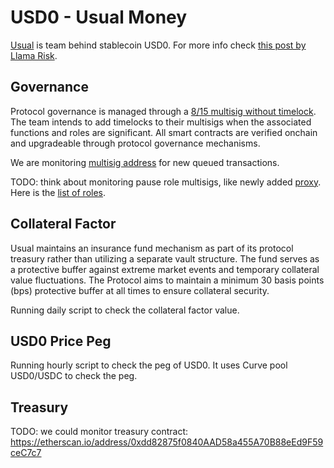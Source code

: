 # USD0 - Usual Money

[Usual](https://usual.money/) is team behind stablecoin USD0. For more info check [this post by Llama Risk](https://www.llamarisk.com/research/pegkeeper-onboarding-usd0).

## Governance

Protocol governance is managed through a [8/15 multisig without timelock](https://etherscan.io/address/0x6e9d65eC80D69b1f508560Bc7aeA5003db1f7FB7). The team intends to add timelocks to their multisigs when the associated functions and roles are significant. All smart contracts are verified onchain and upgradeable through protocol governance mechanisms.

We are monitoring [multisig address](safe/main.py#162) for new queued transactions.

TODO: think about monitoring pause role multisigs, like newly added [proxy](https://etherscan.io/address/0x30f1A5916b93ac55AE222EbA9d5a7B0aBb0Ab49A). Here is the [list of roles](https://vscode.blockscan.com/ethereum/0x73A15FeD60Bf67631dC6cd7Bc5B6e8da8190aCF5).

## Collateral Factor

Usual maintains an insurance fund mechanism as part of its protocol treasury rather than utilizing a separate vault structure. The fund serves as a protective buffer against extreme market events and temporary collateral value fluctuations. The Protocol aims to maintain a minimum 30 basis points (bps) protective buffer at all times to ensure collateral security.

Running daily script to check the collateral factor value.

## USD0 Price Peg

Running hourly script to check the peg of USD0. It uses Curve pool USD0/USDC to check the peg.

## Treasury

TODO: we could monitor treasury contract: https://etherscan.io/address/0xdd82875f0840AAD58a455A70B88eEd9F59ceC7c7
